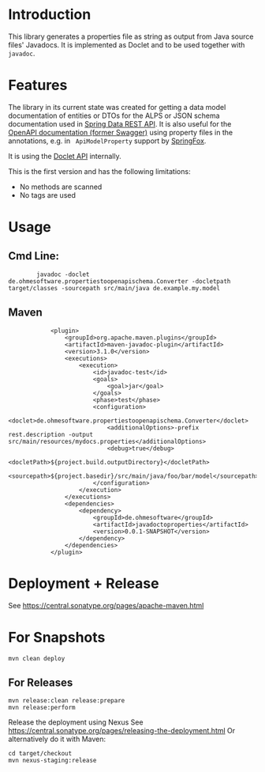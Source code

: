 # Introduction

This library generates a properties file as string as output from Java source files' Javadocs. It is implemented as 
Doclet and to be used together with `javadoc`.

# Features

The library in its current state was created for getting a data model documentation of entities or DTOs for the 
ALPS or JSON schema documentation used in [Spring Data REST API](https://docs.spring.io/spring-data/rest/docs/current/reference/html/#metadata.alps.descriptions). It is also useful for the
[OpenAPI documentation (former Swagger)](https://github.com/OAI/OpenAPI-Specification/blob/master/versions/3.0.0.md) using 
property files in the annotations, e.g. in ` ApiModelProperty` support by [SpringFox](https://springfox.github.io/springfox/).

It is using the [Doclet API](https://docs.oracle.com/javase/6/docs/jdk/api/javadoc/doclet/index.html) internally.

This is the first version and has the following limitations:

* No methods are scanned
* No tags are used

# Usage

## Cmd Line:

```
        javadoc -doclet de.ohmesoftware.propertiestoopenapischema.Converter -docletpath target/classes -sourcepath src/main/java de.example.my.model
```

## Maven

```
            <plugin>
                <groupId>org.apache.maven.plugins</groupId>
                <artifactId>maven-javadoc-plugin</artifactId>
                <version>3.1.0</version>
                <executions>
                    <execution>
                        <id>javadoc-test</id>
                        <goals>
                            <goal>jar</goal>
                        </goals>
                        <phase>test</phase>
                        <configuration>
                            <doclet>de.ohmesoftware.propertiestoopenapischema.Converter</doclet>
                            <additionalOptions>-prefix rest.description -output src/main/resources/mydocs.properties</additionalOptions>
                            <debug>true</debug>
                            <docletPath>${project.build.outputDirectory}</docletPath>
                            <sourcepath>${project.basedir}/src/main/java/foo/bar/model</sourcepath>
                        </configuration>
                    </execution>
                </executions>
                <dependencies>
                    <dependency>
                        <groupId>de.ohmesoftware</groupId>
                        <artifactId>javadoctoproperties</artifactId>
                        <version>0.0.1-SNAPSHOT</version>
                    </dependency>
                </dependencies>
            </plugin>
```

# Deployment + Release

See https://central.sonatype.org/pages/apache-maven.html


# For Snapshots

    mvn clean deploy

## For Releases

```
mvn release:clean release:prepare
mvn release:perform
```

Release the deployment using Nexus See https://central.sonatype.org/pages/releasing-the-deployment.html
Or alternatively do it with Maven:

```
cd target/checkout
mvn nexus-staging:release
```
